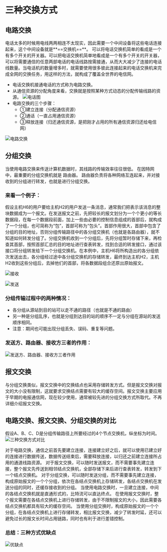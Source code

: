 # 三种交换方式
## 电路交换
电话太多的时候用电线两两相连不太现实，因此需要一个中间设备将这些电话连接起来，这个中间设备就是**==交换机==**。
可以将电话交换机简单的看成是一个有多个开关的开关器。可以把电话交换机简单地看成是一个有多个开关的开关器，可以将需要通信的任意两部电话的电话线路按需接通，从而大大减少了连接的电话线数量。当电话机的数量增多时，就需要使用很多彼此连接起来的电话交换机来完成全网的交换任务，用这样的方法，就构成了覆盖全世界的电信网。
- 电话交换机接通电话的方式称为电路交换。
- 从通信资源的分配角度来看，交换就是按照某种方式动态的分配传输线路的资源。
![电话图](C:\Users\1\Desktop\8.jpg)
- 电路交换的三个步骤：
    - ①建立连接（分配通信资源）
    - ②通话（一直占用通信资源）
    - ③释放连接（归还通信资源，是把刚才占用的所有通信资源归还给电信网）

![电路交换](C:\Users\1\Desktop\7.jpg)

## 分组交换
当使用电路交换来传送计算机数据时，其线路的传输效率往往很低。
在因特网中，最重要的分组交换机就是 路由器。
路由器负责将各种网络互连起来，并对接收到的分组进行转发，也就是进行分组交换。

### 来看一个例子：
假设主机H6的用户要给主机H2的用户发送一条消息，通常我们把表示该消息的整块数据成为一个报文。在发送报文之前，先把较长的报文划分为一个个更小的等长数据段，在每一个数据段前面，加上一些由必要的控制信息组成的首部后，就构成了一个分组，也可简称为“包”，首部可称为“包头”。首部作用很大，首部中包含了分组的目的地址，否则分组传输路径中的各分组交换机（也就是各路由器），就不知道如何转发分组了。分组交换机收到一个分组后，先将分组暂时存储下来，再检查其首部，按照首部汇总的目的地址进行查表转发，找到合适的转发接口，通过该接口将分组转发给下一个分组交换机。在本例中，主机H6将所构造出的各分组依次发送出去，各分组经过途中各分组交换机的存储转发，最终到达主机H2，主机H2收到这些分组后，去掉他们的首部，将各数据段组合还原出原始报文。

![接收](C:\Users\1\Desktop\4.jpg)

![发送](C:\Users\1\Desktop\5.jpg)

### 分组传输过程中的两种情况：
- 各分组从源站到目的站可以走不通的路径（也就是不通的路由）
- 另一种是分组乱序，也就是分组到达目的站的顺序不一定与分组在源站的发送顺序相同。
- 注意：期间也可能出现分组丢失、误码、重复等问题。

### 发送方、路由器、接收方三者的作用：
![发送方、路由器、接收方三者作用](C:\Users\1\Desktop\3.jpg)

## 报文交换
与分组交换类似，报文交换中的交换结点也采用存储转发方式。但是报文交换对报文的大小没有限制，这就要求交换结点需要有较大的缓存空间。报文交换主要应用于早期的电报通信网，现在较少使用，通常被较先进的分组交换方式所取代。不再详细介绍报文交换。

## 电路交换、报文交换、分组交换的对比
假设A、B、C、D是分组传输路径上所要经过的4个节点交换机，纵坐标为时间。
![三种交换方式对比](C:\Users\1\Desktop\2.jpg)

对于电路交换，通信之前首先要建立连接，连接建立好之后，就可以使用已建立好的连接进行数据传送，数据传送结束后，需要释放连接，以归还之前建立连接所占用的通道线路资源。
对于报文交换，可以随时发送报文，而不需要事先建立连接，整个报文先传送到相邻结点交换机，全部存储下来后进行查表转发，转发到下一个结点交换机。
对于分组交换，可以随时发送分组，而不需要事先建立连接，构成原始报文的一个个分组，依次在各结点交换机上存储转发，各结点交换机在发送分组的同时，还缓存接收到的分组。
当使用电路交换时，一旦建立连接，中间的各结点交换机就是直通形式的，比特流可以直达终点。
在使用报文交换时，整个报文需要在各结点交换机上进行存储转发，由于不限制报文的大小，因此需要各结点交换机都具有较大的缓存空间。
当使用分组交换时，构成原始报文的一个个分组，在各结点交换机上进行存储转发，相比报文交换，减少了转发时延，还可以避免过长的报文长时间占用链路，同时也有利于进行差错控制。

### 总结：三种方式优缺点

![优缺点](C:\Users\1\Desktop\1.jpg)

